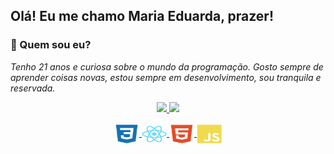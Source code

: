 ## Olá! Eu me chamo Maria Eduarda, prazer!

### 🌱 Quem sou eu?
<i> Tenho 21 anos e curiosa sobre o mundo da programação. Gosto sempre de aprender coisas novas, estou sempre em desenvolvimento, sou tranquila e reservada.</i>
<div align="center">
<a href="https://github.com/maria-eduarda-deoliveira">
<img height="180em" src="https://github-readme-stats.vercel.app/api?username=maria-eduarda-deoliveira&show_icons=true&theme=material-palenight&include_all_commits=true&count_private=true"/>
 <img height="180em" src="https://github-readme-stats.vercel.app/api/top-langs/?username=maria-eduarda-deoliveira&layout=compact&langs_count=7&theme=material-palenight"/>
 <div style="display: inline_block"><br>
  <img align="center" alt="maria-css" height="30" width="40" src="https://raw.githubusercontent.com/devicons/devicon/master/icons/css3/css3-plain.svg">
  <img align="center" alt="maria-react" height="30" width="40" src="https://raw.githubusercontent.com/devicons/devicon/master/icons/react/react-original.svg">
  <img align="center" alt="maria-HTML" height="30" width="40" src="https://raw.githubusercontent.com/devicons/devicon/master/icons/html5/html5-plain.svg">
  <img align="center" alt="maria-js" height="30" width="40" src="https://raw.githubusercontent.com/devicons/devicon/master/icons/javascript/javascript-plain.svg">
</div>
</div>
